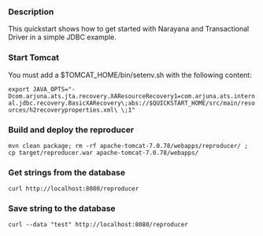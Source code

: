 ### Description

This quickstart shows how to get started with Narayana and Transactional Driver in a simple JDBC example.

### Start Tomcat

You must add a $TOMCAT_HOME/bin/setenv.sh with the following content:

`export JAVA_OPTS="-Dcom.arjuna.ats.jta.recovery.XAResourceRecovery1=com.arjuna.ats.internal.jdbc.recovery.BasicXARecovery\;abs://$QUICKSTART_HOME/src/main/resources/h2recoveryproperties.xml\ \;1"`

### Build and deploy the reproducer

`mvn clean package; rm -rf apache-tomcat-7.0.78/webapps/reproducer/ ; cp target/reproducer.war apache-tomcat-7.0.78/webapps/`

### Get strings from the database

`curl http://localhost:8080/reproducer`

### Save string to the database

`curl --data "test" http://localhost:8080/reproducer`
